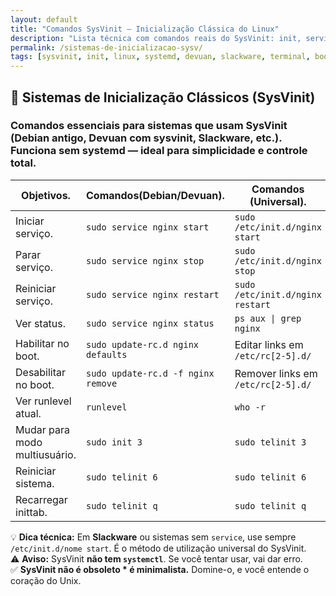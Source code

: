 ```yaml
---
layout: default
title: "Comandos SysVinit — Inicialização Clássica do Linux"
description: "Lista técnica com comandos reais do SysVinit: init, service, update-rc.d. Copie, cole e use no terminal — sem systemd."
permalink: /sistemas-de-inicializacao-sysv/
tags: [sysvinit, init, linux, systemd, devuan, slackware, terminal, boot]
---
```




<section>
<h2> 🧰 Sistemas de Inicialização Clássicos (SysVinit)</h2>
<h3>Comandos essenciais para sistemas que usam <strong>SysVinit</strong> (Debian antigo, Devuan com sysvinit, Slackware, etc.).<br>Funciona <strong>sem systemd</strong> — ideal para simplicidade e controle total.</h3>

<table class="evergreen-table">
  <thead>
    <tr>
      <th>Objetivos.</th>
      <th>Comandos(Debian/Devuan).</th>
      <th>Comandos (Universal).</th>
      <th>Copiar</th>
    </tr>
  </thead>
  <tbody>
    <tr>
      <td data-label="Objetivo">Iniciar serviço.</td>
      <td data-label="Comando (Debian/Devuan)"><code>sudo service nginx start</code></td>
      <td data-label="Comando (Universal)"><code>sudo /etc/init.d/nginx start</code></td>
      <td data-label="Copiar"><button class="copy-btn" data-command="sudo /etc/init.d/nginx start">📋</button></td>
    </tr>
    <tr>
      <td data-label="Objetivo">Parar serviço.</td>
      <td data-label="Comando (Debian/Devuan)"><code>sudo service nginx stop</code></td>
      <td data-label="Comando (Universal)"><code>sudo /etc/init.d/nginx stop</code></td>
      <td data-label="Copiar"><button class="copy-btn" data-command="sudo /etc/init.d/nginx stop">📋</button></td>
    </tr>
    <tr>
      <td data-label="Objetivo">Reiniciar serviço.</td>
      <td data-label="Comando (Debian/Devuan)"><code>sudo service nginx restart</code></td>
      <td data-label="Comando (Universal)"><code>sudo /etc/init.d/nginx restart</code></td>
      <td data-label="Copiar"><button class="copy-btn" data-command="sudo /etc/init.d/nginx restart">📋</button></td>
    </tr>
    <tr>
      <td data-label="Objetivo">Ver status.</td>
      <td data-label="Comando (Debian/Devuan)"><code>sudo service nginx status</code></td>
      <td data-label="Comando (Universal)"><code>ps aux | grep nginx</code></td>
      <td data-label="Copiar"><button class="copy-btn" data-command="ps aux | grep nginx">📋</button></td>
    </tr>
    <tr>
      <td data-label="Objetivo">Habilitar no boot.</td>
      <td data-label="Comando (Debian/Devuan)"><code>sudo update-rc.d nginx defaults</code></td>
      <td data-label="Comando (Universal)">Editar links em <code>/etc/rc[2-5].d/</code></td>
      <td data-label="Copiar"><button class="copy-btn" data-command="sudo update-rc.d nginx defaults">📋</button></td>
    </tr>
    <tr>
      <td data-label="Objetivo">Desabilitar no boot.</td>
      <td data-label="Comando (Debian/Devuan)"><code>sudo update-rc.d -f nginx remove</code></td>
      <td data-label="Comando (Universal)">Remover links em <code>/etc/rc[2-5].d/</code></td>
      <td data-label="Copiar"><button class="copy-btn" data-command="sudo update-rc.d -f nginx remove">📋</button></td>
    </tr>
    <tr>
      <td data-label="Objetivo">Ver runlevel atual.</td>
      <td data-label="Comando (Debian/Devuan)"><code>runlevel</code></td>
      <td data-label="Comando (Universal)"><code>who -r</code></td>
      <td data-label="Copiar"><button class="copy-btn" data-command="runlevel">📋</button></td>
    </tr>
    <tr>
      <td data-label="Objetivo">Mudar para modo multiusuário.</td>
      <td data-label="Comando (Debian/Devuan)"><code>sudo init 3</code></td>
      <td data-label="Comando (Universal)"><code>sudo telinit 3</code></td>
      <td data-label="Copiar"><button class="copy-btn" data-command="sudo telinit 3">📋</button></td>
    </tr>
    <tr>
      <td data-label="Objetivo">Reiniciar sistema.</td>
      <td data-label="Comando (Debian/Devuan)"><code>sudo telinit 6</code></td>
      <td data-label="Comando (Universal)"><code>sudo telinit 6</code></td>
      <td data-label="Copiar"><button class="copy-btn" data-command="sudo telinit 6">📋</button></td>
    </tr>
    <tr>
      <td data-label="Objetivo">Recarregar inittab.</td>
      <td data-label="Comando (Debian/Devuan)"><code>sudo telinit q</code></td>
      <td data-label="Comando (Universal)"><code>sudo telinit q</code></td>
      <td data-label="Copiar"><button class="copy-btn" data-command="sudo telinit q">📋</button></td>
    </tr>
  </tbody>
</table>

<div class="dica-final">
  💡 <strong>Dica técnica:</strong> Em <strong>Slackware</strong> ou sistemas sem <code>service</code>, use sempre <code>/etc/init.d/nome start</code>. É o método de utilização universal do SysVinit.
</div>
<div class="aviso-final">
  ⚠️ <strong>Aviso:</strong> SysVinit <strong>não tem <code>systemctl</code></strong>. Se você tentar usar, vai dar erro.<br>
  ✅ <strong>SysVinit não é obsoleto * é minimalista.</strong> Domine-o, e você entende o coração do Unix.
</div>
</section>



